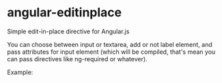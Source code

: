 angular-editinplace
===================

Simple edit-in-place directive for Angular.js

You can choose between input or textarea, add or not label element, and pass attributes for input element (which will be compiled, that's mean you can pass directives like ng-required or whatever).

Example:
    <h2 class="form__field"
        edit-in-place="offer.template.title"
        label="{{ i18n.offer.create.title }}"
        default-active="true"
        input-attrs="{
            'placeholder': i18n.offer.create.example.title,
            'ng-required': true,
            'ng-maxlength': 50
        }"
        title="{{ i18n.offer.create.title }} - {{ i18n.offer.create.clickToEdit }}"></h2>
